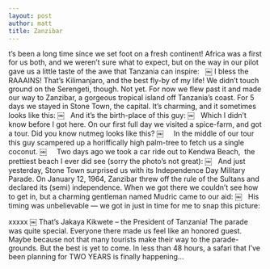 ```yaml
---
layout: post
author: matt
title: Zanzibar
---
```


t’s been a long time since we set foot on a fresh continent!
Africa was a first for us both, and we weren’t sure what to expect, but on the way in our pilot gave us a little taste of the awe that Tanzania can inspire:
 
￼
I bless the RAAAINS!
That’s Kilimanjaro, and the best fly-by of my life!
We didn’t touch ground on the Serengeti, though. Not yet. For now we flew past it and made our way to Zanzibar, a gorgeous tropical island off Tanzania’s coast.
For 5 days we stayed in Stone Town, the capital. It’s charming, and it sometimes looks like this:
￼
 
And it’s the birth-place of this guy:
￼
 
Which I didn’t know before I got here.
On our first full day we visited a spice-farm, and got a tour. Did you know nutmeg looks like this?
￼
 
 
In the middle of our tour this guy scampered up a horiffically high palm-tree to fetch us a single coconut.
￼
 
 
Two days ago we took a car ride out to Kendwa Beach,  the prettiest beach I ever did see (sorry the photo’s not great):
￼
 
And just yesterday, Stone Town surprised us with its Independence Day Military Parade. On January 12, 1964, Zanzibar threw off the rule of the Sultans and declared its (semi) independence.
When we got there we couldn’t see how to get in, but a charming gentleman named Mudric came to our aid:
￼
 
His timing was unbelievable — we got in just in time for me to snap this picture:

xxxxx
￼
That’s Jakaya Kikwete – the President of Tanzania!
The parade was quite special. Everyone there made us feel like an honored guest. Maybe because not that many tourists make their way to the parade-grounds.
But the best is yet to come. In less than 48 hours, a safari that I’ve been planning for TWO YEARS is finally happening…
